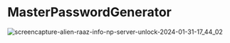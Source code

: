 # MasterPasswordGenerator

![screencapture-alien-raaz-info-np-server-unlock-2024-01-31-17_44_02](https://github.com/HackerajOfficial/MasterPasswordGenerator/assets/46445015/cf00e210-ebc3-40a5-b279-cf8570602478)
